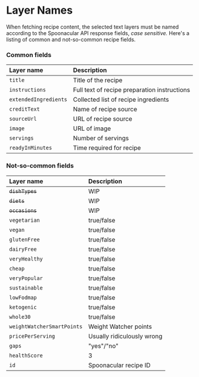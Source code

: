 # Layer Names
When fetching recipe content, the selected text layers must be named according to the Spoonacular API response fields, *case sensitive.* Here's a listing of common and not-so-common recipe fields.

### Common fields
|Layer name           |Description                                  |
|:--------------------|:--------------------------------------------|
|`title`              |Title of the recipe                          |
|`instructions`       |Full text of recipe preparation instructions |
|`extendedIngredients`|Collected list of recipe ingredients         |
|`creditText`         |Name of recipe source                        |
|`sourceUrl`          |URL of recipe source                         |
|`image`              |URL of image                                 |
|`servings`           |Number of servings                           |
|`readyInMinutes`     |Time required for recipe                     |

### Not-so-common fields
|Layer name           |Description                                  |
|:--------------------|:--------------------------------------------|
|~~`dishTypes`~~          |WIP                                   |
|~~`diets`~~          |WIP                                   |
|~~`occasions`~~          |WIP                                   |
|`vegetarian`         |true/false                                   |
|`vegan`              |true/false                                   |
|`glutenFree`         |true/false                                   |
|`dairyFree`          |true/false                                   |
|`veryHealthy`        |true/false                                   |
|`cheap`              |true/false                                   |
|`veryPopular`        |true/false                                   |
|`sustainable`        |true/false                                   |
|`lowFodmap`          |true/false                                   |
|`ketogenic`          |true/false                                   |
|`whole30`            |true/false                                   |
|`weightWatcherSmartPoints`|Weight Watcher points                   |
|`pricePerServing`    |Usually ridiculously wrong                   |
|`gaps`               |"yes"/"no"                                   |
|`healthScore`        |3                                            |
|`id`                 |Spoonacular recipe ID                        |

